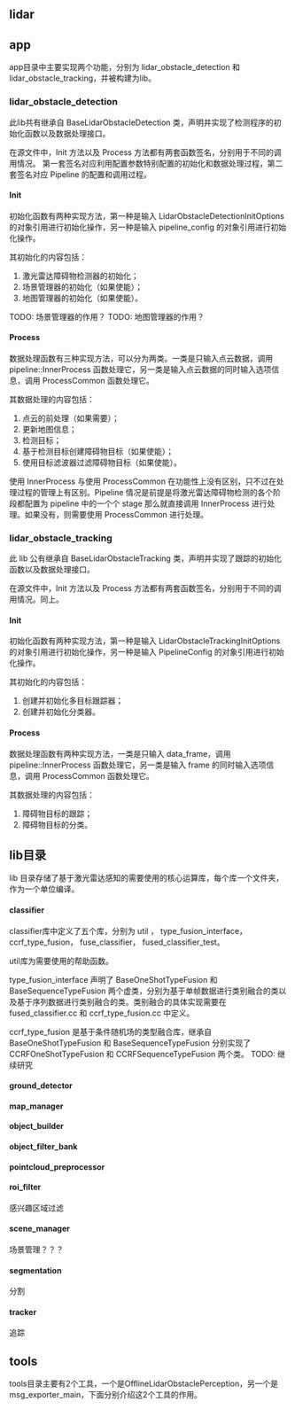 <a name="lidar_module" />

## lidar

## app
app目录中主要实现两个功能，分别为 lidar_obstacle_detection 和 lidar_obstacle_tracking，并被构建为lib。
### lidar_obstacle_detection 
此lib共有继承自 BaseLidarObstacleDetection 类，声明并实现了检测程序的初始化函数以及数据处理接口。

在源文件中，Init 方法以及 Process 方法都有两套函数签名，分别用于不同的调用情况。
第一套签名对应利用配置参数特别配置的初始化和数据处理过程，第二套签名对应 Pipeline 的配置和调用过程。

#### Init
初始化函数有两种实现方法，第一种是输入 LidarObstacleDetectionInitOptions 的对象引用进行初始化操作，另一种是输入 pipeline_config 的对象引用进行初始化操作。

其初始化的内容包括：
1. 激光雷达障碍物检测器的初始化；
2. 场景管理器的初始化（如果使能）；
3. 地图管理器的初始化（如果使能）。

TODO: 场景管理器的作用？
TODO: 地图管理器的作用？

#### Process
数据处理函数有三种实现方法，可以分为两类。一类是只输入点云数据，调用 pipeline::InnerProcess 函数处理它，另一类是输入点云数据的同时输入选项信息，调用 ProcessCommon 函数处理它。

其数据处理的内容包括：
1. 点云的前处理（如果需要）；
2. 更新地图信息；
3. 检测目标；
4. 基于检测目标创建障碍物目标（如果使能）；
5. 使用目标滤波器过滤障碍物目标（如果使能）。

使用 InnerProcess 与使用 ProcessCommon 在功能性上没有区别，只不过在处理过程的管理上有区别。Pipeline 情况是前提是将激光雷达障碍物检测的各个阶段都配置为 pipeline 中的一个个 stage 那么就直接调用 InnerProcess 进行处理。如果没有，则需要使用 ProcessCommon 进行处理。

### lidar_obstacle_tracking
此 lib 公有继承自 BaseLidarObstacleTracking 类，声明并实现了跟踪的初始化函数以及数据处理接口。

在源文件中，Init 方法以及 Process 方法都有两套函数签名，分别用于不同的调用情况。同上。

#### Init
初始化函数有两种实现方法，第一种是输入 LidarObstacleTrackingInitOptions 的对象引用进行初始化操作，另一种是输入 PipelineConfig 的对象引用进行初始化操作。

其初始化的内容包括：
1. 创建并初始化多目标跟踪器；
2. 创建并初始化分类器。

#### Process
数据处理函数有两种实现方法，一类是只输入 data_frame，调用 pipeline::InnerProcess 函数处理它，另一类是输入 frame 的同时输入选项信息，调用 ProcessCommon 函数处理它。

其数据处理的内容包括：
1. 障碍物目标的跟踪；
2. 障碍物目标的分类。

## lib目录
lib 目录存储了基于激光雷达感知的需要使用的核心运算库，每个库一个文件夹，作为一个单位编译。

#### classifier
classifier库中定义了五个库，分别为 util ， type_fusion_interface， ccrf_type_fusion， fuse_classifier， fused_classifier_test。

util库为需要使用的帮助函数。

type_fusion_interface 声明了 BaseOneShotTypeFusion 和 BaseSequenceTypeFusion 两个虚类，分别为基于单帧数据进行类别融合的类以及基于序列数据进行类别融合的类。类别融合的具体实现需要在 fused_classifier.cc 和 ccrf_type_fusion.cc 中定义。

ccrf_type_fusion 是基于条件随机场的类型融合库，继承自 BaseOneShotTypeFusion 和 BaseSequenceTypeFusion 分别实现了 CCRFOneShotTypeFusion 和 CCRFSequenceTypeFusion 两个类。
TODO: 继续研究



#### ground_detector


#### map_manager


#### object_builder


#### object_filter_bank


#### pointcloud_preprocessor


#### roi_filter
感兴趣区域过滤

#### scene_manager
场景管理？？？

#### segmentation
分割

#### tracker
追踪

## tools
tools目录主要有2个工具，一个是OfflineLidarObstaclePerception，另一个是msg_exporter_main，下面分别介绍这2个工具的作用。  

